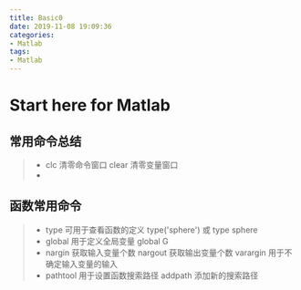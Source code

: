 ```yaml
---
title: Basic0
date: 2019-11-08 19:09:36
categories:
- Matlab
tags:
- Matlab
---
```


# Start here for Matlab  

## 常用命令总结   
> - clc 清零命令窗口  clear 清零变量窗口  
> -   









## 函数常用命令  
> - type 可用于查看函数的定义  type('sphere') 或 type sphere   
> - global 用于定义全局变量  global G  
> - nargin 获取输入变量个数  nargout 获取输出变量个数  varargin 用于不确定输入变量的输入  
> - pathtool 用于设置函数搜索路径  addpath  添加新的搜索路径  

